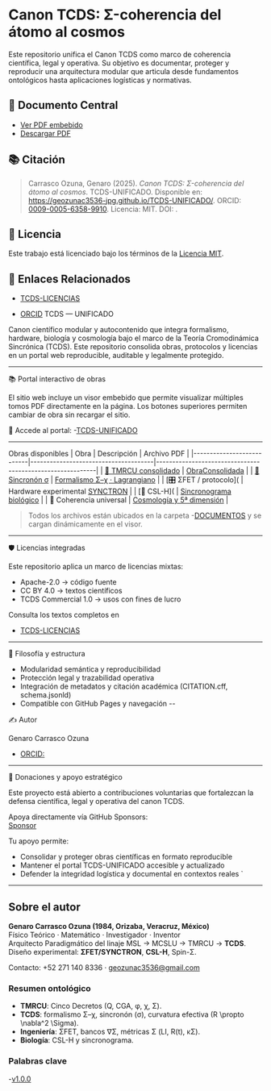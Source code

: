 # Canon TCDS: Σ-coherencia del átomo al cosmos

Este repositorio unifica el Canon TCDS como marco de coherencia científica, legal y operativa. Su objetivo es documentar, proteger y reproducir una arquitectura modular que articula desde fundamentos ontológicos hasta aplicaciones logísticas y normativas.

## 📄 Documento Central

- [Ver PDF embebido](docs/pdf/300pagsTMRCU_Obra_Cientifica_Consolidada.pdf)
- [Descargar PDF](docs/pdf/La_realidad.pdf)

## 📚 Citación

> Carrasco Ozuna, Genaro (2025). *Canon TCDS: Σ-coherencia del átomo al cosmos*. TCDS-UNIFICADO. Disponible en: https://geozunac3536-jpg.github.io/TCDS-UNIFICADO/. ORCID: [0009-0005-6358-9910](https://orcid.org/0009-0005-6358-9910). Licencia: MIT. DOI: .

## 🔐 Licencia

Este trabajo está licenciado bajo los términos de la [Licencia MIT](./LICENSE).

## 🔗 Enlaces Relacionados

- [TCDS-LICENCIAS](https://geozunac3536-jpg.github.io/TCDS-LICENCIAS/)

- [ORCID](https://orcid.org/0009-0005-6358-9910)
TCDS — UNIFICADO

Canon científico modular y autocontenido que integra formalismo, hardware, biología y cosmología bajo el marco de la Teoría Cromodinámica Sincrónica (TCDS). Este repositorio consolida obras, protocolos y licencias en un portal web reproducible, auditable y legalmente protegido.

---

📚 Portal interactivo de obras

El sitio web incluye un visor embebido que permite visualizar múltiples tomos PDF directamente en la página. Los botones superiores permiten cambiar de obra sin recargar el sitio.

🔗 Accede al portal: 
-[TCDS-UNIFICADO](https://geozunac3536-jpg.github.io/TCDS-UNIFICADO)

---
Obras disponibles
| Obra                      | Descripción                          | Archivo PDF                                               |
|---------------------------|--------------------------------------|-----------------------------------------------------------|
| [📘 TMRCU consolidado](docs/pdf/Zigma_Decretos.pdf)  | [ObraConsolidada](docs/pdf/300pagsTMRCU_Obra_Cientifica_Consolidada.pdf)           |
| [🧪 Sincronón σ](docs/pdf/Prediccion_del_dato.pdf)         | [Formalismo Σ–χ · Lagrangiano](docs/pdf/Tcds250916124942.pdf)                                 |
| [🎛️ ΣFET / protocolo](      | Hardware experimental [SYNCTRON](docs/pdf/TCDS_ΑΩ.pdf)                                             |
| [🧠 CSL-H](                 | [Sincronograma biológico](docs/pdf/Conciencia.pdf)                                          |
| 🌌 Coherencia universal  | [Cosmología y 5ª dimensión](docs/pdf/La_realidad.pdf)                                         |

> Todos los archivos están ubicados en la carpeta
-[DOCUMENTOS](docs/pdf/) y se cargan dinámicamente en el visor.

---

🛡️ Licencias integradas

Este repositorio aplica un marco de licencias mixtas:

- Apache-2.0 → código fuente  
- CC BY 4.0 → textos científicos  
- TCDS Commercial 1.0 → usos con fines de lucro

Consulta los textos completos en 
- [TCDS-LICENCIAS](https://geozunac3536-jpg.github.io/TCDS-LICENCIAS/)


---

🧠 Filosofía y estructura

- Modularidad semántica y reproducibilidad  
- Protección legal y trazabilidad operativa  
- Integración de metadatos y citación académica (CITATION.cff, schema.jsonld)  
- Compatible con GitHub Pages y navegación --

✍️ Autor

Genaro Carrasco Ozuna  
- [ORCID:](https://orcid.org/0009-0005-6358-9910)

---

💖 Donaciones y apoyo estratégico

Este proyecto está abierto a contribuciones voluntarias que fortalezcan la defensa científica, legal y operativa del canon TCDS.

Apoya directamente vía GitHub Sponsors:  
[Sponsor](github.com/sponsors/geozunac3536-jpg)

Tu apoyo permite:

- Consolidar y proteger obras científicas en formato reproducible  
- Mantener el portal TCDS-UNIFICADO accesible y actualizado  
- Defender la integridad logística y documental en contextos reales
`

---
## Sobre el autor

**Genaro Carrasco Ozuna (1984, Orizaba, Veracruz, México)**  
Físico Teórico · Matemático · Investigador · Inventor  
Arquitecto Paradigmático del linaje MSL → MCSLU → TMRCU → **TCDS**.  
Diseño experimental: **ΣFET/SYNCTRON**, **CSL-H**, Spin-Σ.

Contacto: +52 271 140 8336 · geozunac3536@gmail.com

### Resumen ontológico
- **TMRCU**: Cinco Decretos (Q, CGA, φ, χ, Σ).  
- **TCDS**: formalismo Σ–χ, sincronón (σ), curvatura efectiva \(R \propto \nabla^2 \Sigma\).  
- **Ingeniería**: ΣFET, bancos ∇Σ, métricas Σ (LI, R(t), κΣ).  
- **Biología**: CSL-H y sincronograma.

### Palabras clave
-[v1.0.0](TCDS,TMRCU,sincronón,ΣFET,CSL-H,coherencia,Σχ,Kuramoto,StuartLandau,Arnoldtongues,SpinΣ,IPS,Canon,Paradigmatico)
